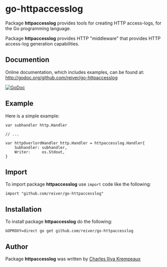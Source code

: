 # go-httpaccesslog

Package **httpaccesslog** provides tools for creating HTTP access-logs, for the Go programming language.

Package **httpaccesslog** provides HTTP "middleware" that provides HTTP access-log generation capabilities.

## Documention

Online documentation, which includes examples, can be found at: http://godoc.org/github.com/reiver/go-httpaccesslog

[![GoDoc](https://godoc.org/github.com/reiver/go-httpaccesslog?status.svg)](https://godoc.org/github.com/reiver/go-httpaccesslog)

## Example

Here is a simple example:

```golang
var subhandler http.Handler

// ...

var httpOverlordHandler http.Handler = httpaccesslog.Handler{
	Subhandler: subhandler,
	Writer:     os.Stdout,
}
```

## Import

To import package **httpaccesslog** use `import` code like the following:
```
import "github.com/reiver/go-httpaccesslog"
```

## Installation

To install package **httpaccesslog** do the following:
```
GOPROXY=direct go get github.com/reiver/go-httpaccesslog
```

## Author

Package **httpaccesslog** was written by [Charles Iliya Krempeaux](http://reiver.link)
